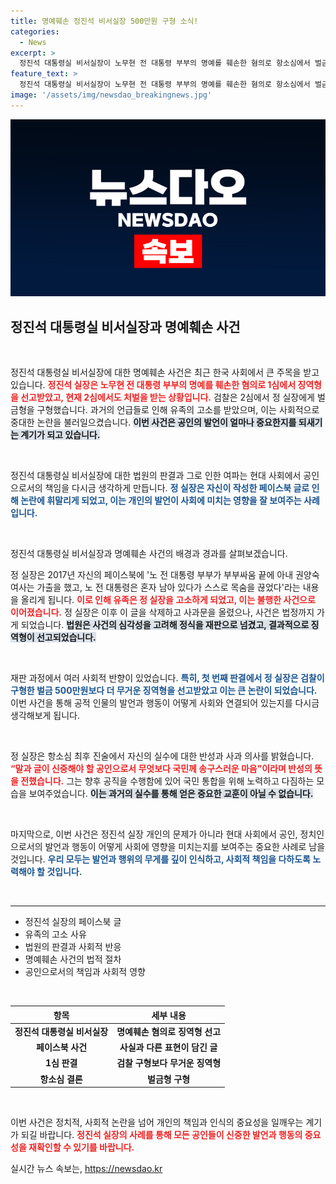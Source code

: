 ```yaml
---
title: 명예훼손 정진석 비서실장 500만원 구형 소식!
categories:
  - News
excerpt: >
  정진석 대통령실 비서실장이 노무현 전 대통령 부부의 명예를 훼손한 혐의로 항소심에서 벌금형을 구형받았다. 그는 느낀 반성과 함께 국민통합을 위해 노력하겠다고 다짐하며 사건의 진위를 밝힐 것을 약속했다.
feature_text: >
  정진석 대통령실 비서실장이 노무현 전 대통령 부부의 명예를 훼손한 혐의로 항소심에서 벌금형을 구형받았다. 그는 느낀 반성과 함께 국민통합을 위해 노력하겠다고 다짐하며 사건의 진위를 밝힐 것을 약속했다.
image: '/assets/img/newsdao_breakingnews.jpg'
---
```


<p><img src="/assets/img/newsdao_breakingnews.jpg" alt="bookingtag 속보" /></p>

<h2 data-ke-size="size26">정진석 대통령실 비서실장과 명예훼손 사건</h2>

<p data-ke-size="size16">&nbsp;</p>

<p>정진석 대통령실 비서실장에 대한 명예훼손 사건은 최근 한국 사회에서 큰 주목을 받고 있습니다. <b><span style="color: #ee2323;">정진석 실장은 노무현 전 대통령 부부의 명예를 훼손한 혐의로 1심에서 징역형을 선고받았고, 현재 2심에서도 처벌을 받는 상황입니다.</span></b> 검찰은 2심에서 정 실장에게 벌금형을 구형했습니다. 과거의 언급들로 인해 유족의 고소를 받았으며, 이는 사회적으로 중대한 논란을 불러일으켰습니다. <b><span style="background-color: #21538527;">이번 사건은 공인의 발언이 얼마나 중요한지를 되새기는 계기가 되고 있습니다.</span></b> </p>

<p data-ke-size="size16">&nbsp;</p>

<p>정진석 대통령실 비서실장에 대한 법원의 판결과 그로 인한 여파는 현대 사회에서 공인으로서의 책임을 다시금 생각하게 만듭니다. <b><span style="color: #1a5490;">정 실장은 자신이 작성한 페이스북 글로 인해 논란에 휘말리게 되었고, 이는 개인의 발언이 사회에 미치는 영향을 잘 보여주는 사례입니다.</span></b></p>

<p data-ke-size="size16">&nbsp;</p>

<p>정진석 대통령실 비서실장과 명예훼손 사건의 배경과 경과를 살펴보겠습니다. </p>

<p>정 실장은 2017년 자신의 페이스북에 '노 전 대통령 부부가 부부싸움 끝에 아내 권양숙 여사는 가출을 했고, 노 전 대통령은 혼자 남아 있다가 스스로 목숨을 끊었다'라는 내용을 올리게 됩니다. <b><span style="color: #ee2323;">이로 인해 유족은 정 실장을 고소하게 되었고, 이는 불행한 사건으로 이어졌습니다.</span></b> 정 실장은 이후 이 글을 삭제하고 사과문을 올렸으나, 사건은 법정까지 가게 되었습니다. <b><span style="background-color: #21538527;">법원은 사건의 심각성을 고려해 정식을 재판으로 넘겼고, 결과적으로 징역형이 선고되었습니다.</span></b> </p>

<p data-ke-size="size16">&nbsp;</p>

<p>재판 과정에서 여러 사회적 반향이 있었습니다. <b><span style="color: #1a5490;">특히, 첫 번째 판결에서 정 실장은 검찰이 구형한 벌금 500만원보다 더 무거운 징역형을 선고받았고 이는 큰 논란이 되었습니다.</span></b> 이번 사건을 통해 공적 인물의 발언과 행동이 어떻게 사회와 연결되어 있는지를 다시금 생각해보게 됩니다. </p>

<p data-ke-size="size16">&nbsp;</p>

<p>정 실장은 항소심 최후 진술에서 자신의 실수에 대한 반성과 사과 의사를 밝혔습니다. <b><span style="color: #ee2323;">“말과 글이 신중해야 할 공인으로서 무엇보다 국민께 송구스러운 마음”이라며 반성의 뜻을 전했습니다.</span></b> 그는 향후 공직을 수행함에 있어 국민 통합을 위해 노력하고 다짐하는 모습을 보여주었습니다. <b><span style="background-color: #21538527;">이는 과거의 실수를 통해 얻은 중요한 교훈이 아닐 수 없습니다.</span></b> </p>

<p data-ke-size="size16">&nbsp;</p>

<p>마지막으로, 이번 사건은 정진석 실장 개인의 문제가 아니라 현대 사회에서 공인, 정치인으로서의 발언과 행동이 어떻게 사회에 영향을 미치는지를 보여주는 중요한 사례로 남을 것입니다. <b><span style="color: #1a5490;">우리 모두는 발언과 행위의 무게를 깊이 인식하고, 사회적 책임을 다하도록 노력해야 할 것입니다.</span></b> </p>

<p data-ke-size="size16">&nbsp;</p>

<hr />

<ul>
    <li>정진석 실장의 페이스북 글</li>
    <li>유족의 고소 사유</li>
    <li>법원의 판결과 사회적 반응</li>
    <li>명예훼손 사건의 법적 절차</li>
    <li>공인으로서의 책임과 사회적 영향</li>
</ul>

<p data-ke-size="size16">&nbsp;</p>

<table style="width: 100%;">
    <thead>
        <tr>
            <th style="text-align: center;">항목</th>
            <th style="text-align: center;">세부 내용</th>
        </tr>
    </thead>
    <tbody>
        <tr>
            <td style="text-align: center; height: 17px;"><b>정진석 대통령실 비서실장</b></td>
            <td style="text-align: center; height: 17px;"><b>명예훼손 혐의로 징역형 선고</b></td>
        </tr>
        <tr>
            <td style="text-align: center; height: 17px;"><b>페이스북 사건</b></td>
            <td style="text-align: center; height: 17px;"><b>사실과 다른 표현이 담긴 글</b></td>
        </tr>
        <tr>
            <td style="text-align: center; height: 17px;"><b>1심 판결</b></td>
            <td style="text-align: center; height: 17px;"><b>검찰 구형보다 무거운 징역형</b></td>
        </tr>
        <tr>
            <td style="text-align: center; height: 17px;"><b>항소심 결론</b></td>
            <td style="text-align: center; height: 17px;"><b>벌금형 구형</b></td>
        </tr>
    </tbody>
</table>

<p data-ke-size="size16">&nbsp;</p>

<p>이번 사건은 정치적, 사회적 논란을 넘어 개인의 책임과 인식의 중요성을 일깨우는 계기가 되길 바랍니다. <b><span style="color: #ee2323;">정진석 실장의 사례를 통해 모든 공인들이 신중한 발언과 행동의 중요성을 재확인할 수 있기를 바랍니다.</span></b></p>
실시간 뉴스 속보는, <a href="https://newsdao.kr" rel="dofollow">https://newsdao.kr</a>


